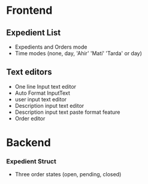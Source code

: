 # Frontend

## Expedient List

- Expedients and Orders mode
- Time modes (none, day, 'Ahir' 'Matí' 'Tarda' or day)

## Text editors

- One line Input text editor
- Auto Format InputText
- user input text editor
- Description input text editor
- Description input text paste format feature  
- Order editor


# Backend

### Expedient Struct
- Three order states (open, pending, closed)